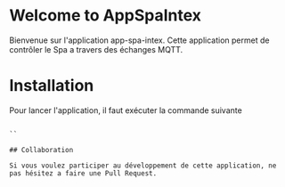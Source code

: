 # Welcome to AppSpaIntex

Bienvenue sur l'application app-spa-intex. Cette application permet de contrôler le Spa a travers des échanges MQTT.


# Installation

Pour lancer l'application, il faut exécuter la commande suivante

````

``

## Collaboration

Si vous voulez participer au développement de cette application, ne pas hésitez a faire une Pull Request.